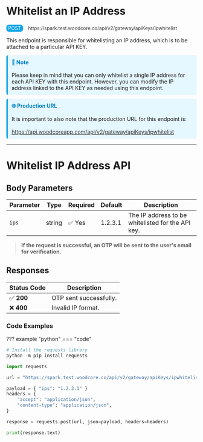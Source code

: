 # Whitelist an IP Address

<div style="background-color: #0ea5e9; font-size: 0.9em; color: white; display: inline-block; padding: 2px 5px; border-radius: 7px;">
  POST
</div> 
<span style="font-size: 0.9em; color: #333; margin-left: 10px;">
  <a href="https://spark.test.woodcore.co/api/v2/gateway/apiKeys/ipwhitelist" style="text-decoration: none; color: #333;">https://spark.test.woodcore.co/api/v2/gateway/apiKeys/ipwhitelist</a>
</span>

This endpoint is responsible for whitelisting an IP address, which is to be attached to a particular API KEY.

<div style="background-color: #e5f7ff; border-left: 4px solid #0ea5e9; padding: 10px; margin: 10px 0; border-radius: 5px;">
  <strong style="color: #0284c7;">📘 Note</strong><br><br>
  Please keep in mind that you can only whitelist a single IP address for each API KEY with this endpoint. However, you can modify the IP address linked to the API KEY as needed using this endpoint.
</div>

<div style="background-color: #e5f7ff; border-left: 4px solid #0ea5e9; padding: 10px; margin: 10px 0; border-radius: 5px;">
  <strong style="color: #0284c7;">🌐 Production URL</strong><br><br>
  It is important to also note that the production URL for this endpoint is:
  <br><br>
  <a href="https://api.woodcoreapp.com/api/v2/gateway/apiKeys/ipwhitelist" style="color: #333;">https://api.woodcoreapp.com/api/v2/gateway/apiKeys/ipwhitelist</a>
</div>

---

# Whitelist IP Address API

## **Body Parameters**
| Parameter | Type   | Required | Default  | Description |
|-----------|--------|----------|----------|-------------|
| `ips`     | string | ✅ Yes   | 1.2.3.1 | The IP address to be whitelisted for the API key. |

> **If the request is successful, an OTP will be sent to the user's email for verification.**

## **Responses**
| Status Code | Description                      |
|-------------|----------------------------------|
| ✅ **200**  | OTP sent successfully.           |
| ❌ **400**  | Invalid IP format.               |



### Code Examples

??? example "python"
    === "code"
```python
# Install the requests library
python -m pip install requests

import requests

url = "https://spark.test.woodcore.co/api/v2/gateway/apiKeys/ipwhitelist"

payload = { "ips": "1.2.3.1" }
headers = {
    "accept": "application/json",
    "content-type": "application/json",
}

response = requests.post(url, json=payload, headers=headers)

print(response.text)
```